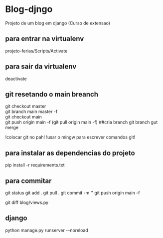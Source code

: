 # Blog-djngo
Projeto de um blog em django (Curso de extensao)

## para entrar na virtualenv
projeto-ferias/Scripts/Activate

## para sair da virtualenv
deactivate

## git resetando o main breanch
git checkout master   
git branch main master -f    
git checkout main  
git push origin main -f 
(git pull origin main -f)
##cria branch
git branch <nome>
gut merge

!colocar git no pah!
!usar o mingw para escrever comandos git!
## para instalar as dependencias do projeto
pip install -r requirements.txt

## para commitar
git status
git add .
git pull . 
git commit -m ''
git push origin main -f 

git diff  blog/views.py


## django
python manage.py runserver --noreload

##